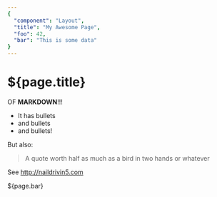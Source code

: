 ```yaml
---
{
  "component": "Layout",
  "title": "My Awesome Page",
  "foo": 42,
  "bar": "This is some data"
}
---
```

# ${page.title}

OF **MARKDOWN**!!!

* It has bullets
* and bullets
* and bullets!

But also:

<blockquote class="bg-yellow black pa3">
A quote worth half as much as a bird in two hands or whatever
</blockquote>

See http://naildrivin5.com

${page.bar}
